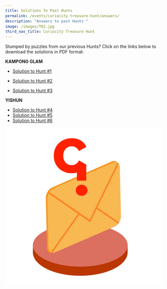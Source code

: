 ```yaml
---
title: Solutions To Past Hunts
permalink: /events/curiocity-treasure-hunt/answers/
description: "Answers to past Hunts "
image: /images/T02.jpg
third_nav_title: Curiocity Treasure Hunt
---
```

Stumped by puzzles from our previous Hunts? Click on the links below to download the solutions in PDF format:

**KAMPONG GLAM**

* [ Solution to Hunt #1](https://go.gov.sg/cth-hunt1-answers)

* [ Solution to Hunt #2](https://go.gov.sg/cth-hunt2-answers)
 
* [Solution to Hunt #3](https://go.gov.sg/cth-hunt3-answers)


**YISHUN**
* [Solution to Hunt #4](https://go.gov.sg/cth-hunt4-answers)
* [Solution to Hunt #5](https://go.gov.sg/cth-hunt5-answers)
* [Solution to Hunt #6](https://go.gov.sg/cth-hunt6-answers)

![Answers to past hunts](/images/T02.jpg)